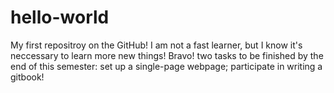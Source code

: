 # hello-world
My first repositroy on the GitHub!
I am not a fast learner, but I know it's neccessary to learn more new things! Bravo!
two tasks to be finished by the end of this semester:
  set up a single-page webpage;
  participate in writing a gitbook!
